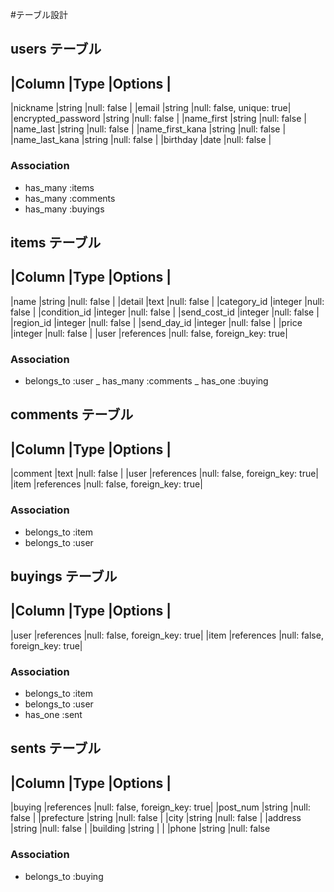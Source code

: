 #テーブル設計

## users テーブル

|Column              |Type       |Options                  |
------------------------------------------------------------
|nickname            |string     |null: false              |
|email               |string     |null: false, unique: true|
|encrypted_password  |string     |null: false              |
|name_first          |string     |null: false              |
|name_last           |string     |null: false              |
|name_first_kana     |string     |null: false              |
|name_last_kana      |string     |null: false              |
|birthday            |date       |null: false              |

### Association
- has_many :items
- has_many :comments
- has_many :buyings


## items テーブル
|Column              |Type       |Options                       |
----------------------------------------------------------------
|name                |string     |null: false                   |
|detail              |text       |null: false                   |
|category_id         |integer    |null: false                   |
|condition_id        |integer    |null: false                   |
|send_cost_id        |integer    |null: false                   |
|region_id           |integer    |null: false                   |
|send_day_id         |integer    |null: false                   |
|price               |integer    |null: false                   |
|user                |references |null: false, foreign_key: true|

### Association
- belongs_to :user
_ has_many :comments
_ has_one :buying


## comments テーブル

|Column              |Type       |Options                       |
----------------------------------------------------------------
|comment             |text       |null: false                   |
|user                |references |null: false, foreign_key: true|
|item                |references |null: false, foreign_key: true|

### Association
- belongs_to :item
- belongs_to :user


## buyings テーブル

|Column              |Type       |Options                       |
----------------------------------------------------------------
|user                |references |null: false, foreign_key: true|
|item                |references |null: false, foreign_key: true|


### Association
- belongs_to :item
- belongs_to :user
- has_one :sent

## sents テーブル

|Column              |Type       |Options                       |
----------------------------------------------------------------
|buying              |references |null: false, foreign_key: true|
|post_num            |string     |null: false                   |
|prefecture          |string     |null: false                   |
|city                |string     |null: false                   |
|address             |string     |null: false                   |
|building            |string     |                              |
|phone               |string     |null: false


### Association
- belongs_to :buying
